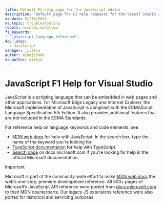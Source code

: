 ```yaml
---
title: Default F1 help page for the JavaScript editor
description: "Default page for F1 help requests for the Visual Studio JavaScript editor"
ms.date: 01/19/2021
ms.topic: troubleshooting
robots: noindex,nofollow
f1_keywords:
- "javascript_language_reference"
dev_langs:
  - JavaScript
manager: jillfra
author: mikejo5000
ms.author: mikejo
---
```


# JavaScript F1 Help for Visual Studio

JavaScript is a scripting language that can be embedded in web pages and other applications. For Microsoft Edge Legacy and Internet Explorer, the Microsoft implementation of JavaScript is compliant with the ECMAScript Language Specification 5th Edition. It also provides additional features that are not included in the ECMA Standards.

For reference help on language keywords and code elements, see:

- [MDN web docs](https://developer.mozilla.org/en-US/docs/Web/JavaScript/Reference) for help with JavaScript. In the search box, type the name of the keyword you're looking for.
- [TypeScript documentation](https://www.typescriptlang.org/docs) for help with TypeScript.
- [Search page](/search) on docs.microsoft.com if you're looking for help in the official Microsoft documentation.

> [!IMPORTANT]
> Microsoft is part of the community-wide effort to make [MDN web docs](https://developer.mozilla.org/en-US/docs/Web/JavaScript/Reference) the web’s one-stop, premiere development reference. All 500+ pages of Microsoft’s JavaScript API reference were ported from [docs.microsoft.com](https://docs.microsoft.com) to their MDN counterparts. Our legacy JS extensions reference were also ported for historical and servicing purposes.
